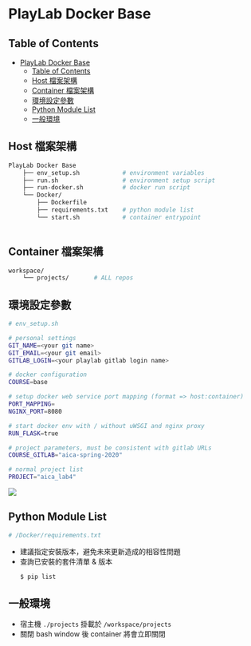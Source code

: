 # PlayLab Docker Base

## Table of Contents
- [PlayLab Docker Base](#playlab-docker-base)
  - [Table of Contents](#table-of-contents)
  - [Host 檔案架構](#host-檔案架構)
  - [Container 檔案架構](#container-檔案架構)
  - [環境設定參數](#環境設定參數)
  - [Python Module List](#python-module-list)
  - [一般環境](#一般環境)


## Host 檔案架構
```bash
PlayLab Docker Base
    ├── env_setup.sh            # environment variables
    ├── run.sh                  # environment setup script
    ├── run-docker.sh           # docker run script 
    └── Docker/
        ├── Dockerfile
        ├── requirements.txt    # python module list
        └── start.sh            # container entrypoint
   
```


## Container 檔案架構
```bash
workspace/
    └── projects/       # ALL repos 
```


## 環境設定參數
```bash
# env_setup.sh

# personal settings
GIT_NAME=<your git name>
GIT_EMAIL=<your git email>
GITLAB_LOGIN=<your playlab gitlab login name>

# docker configuration
COURSE=base

# setup docker web service port mapping (format => host:container)
PORT_MAPPING=
NGINX_PORT=8080

# start docker env with / without uWSGI and nginx proxy
RUN_FLASK=true

# project parameters, must be consistent with gitlab URLs
COURSE_GITLAB="aica-spring-2020"

# normal project list
PROJECT="aica_lab4"

```

![](https://playlab.computing.ncku.edu.tw:3001/uploads/upload_8e5dedffe9babd64353f34197dd71719.png)


## Python Module List
```bash
# /Docker/requirements.txt

```

- 建議指定安裝版本，避免未來更新造成的相容性問題
- 查詢已安裝的套件清單 & 版本
    ```bash
    $ pip list
    ```


## 一般環境
- 宿主機 `./projects` 掛載於 `/workspace/projects`
- 關閉 bash window 後 container 將會立即關閉

